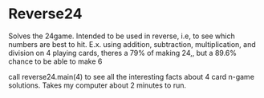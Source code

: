 # Reverse24
Solves the 24game. Intended to be used in reverse, i.e, to see which numbers are best to hit. E.x. using addition, subtraction, multiplication, and division on 4 playing cards, theres a 79% of making 24,, but a 89.6% chance to be able to make 6


call reverse24.main(4) to see all the interesting facts about 4 card n-game solutions. Takes my computer about 2 minutes to run.
